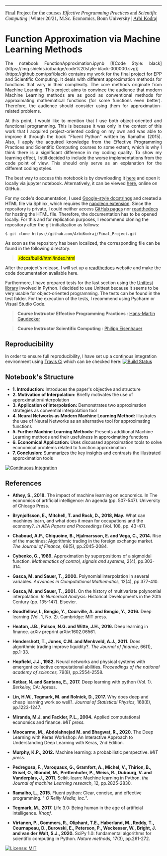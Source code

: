 ---
<font face="ITC Berkeley Oldstyle" size="3">Final Project for the courses <i>Effective Programming Practices</i> and <i>Scientific Computing</i> | Winter 20/21, M.Sc. Economics, Bonn University | [Arbi Kodraj](https://github.com/ArbiKodraj) </font><br/>

# Function Approximation via Machine Learning Methods

<p align="justify">
The notebook FunctionApproximation.ipynb [![Code Style: black](https://img.shields.io/badge/code%20style-black-000000.svg)](https://github.com/psf/black) contains my work for the final project for EPP and Scientific Computing. It deals with different approximation methods for functions that vary in their complexity. The core methods originate from Machine Learning. This project aims to convince the audience that modern Machine Learning methods are as good as conventional methods for approximating mathematical functions (for some functions even better). Therefore, the audience should consider using them for approximation-related problems.  
</p>

<p align="justify">
At this point, I would like to mention that I use both object-oriented and functional programming. This is because it was only in the context of this work that I acquired project-oriented coding on my own and was able to improve it through the book "Fluent Python" written by Ramalho (2015). Also, I apply the acquired knowledge from the Effective Programming Practices and Scientific Computing courses to some extent, which is why I think there is a significant difference in my coding quality. To show my learning effect, I still decided to include the worse implementations from the code point of view. This should only serve as an explanation for the different coding styles. 
</p>

The best way to access this notebook is by downloading it [here](https://github.com/ArbiKodraj/Final_Project) and open it locally via jupyter notebook. Alternatively, it can be viewed [here](https://github.com/ArbiKodraj/Final_Project/blob/master/FunctionApproximation.ipynb), online on GitHub.  

For my code's documentation, I used <a href="https://sphinxcontrib-napoleon.readthedocs.io/en/latest/example_google.html">Google-style docstrings</a> and created a HTML file via Sphinx, which requires the <a href="https://www.sphinx-doc.org/en/master/usage/extensions/napoleon.html">napoleon extension</a>. Since the repository is private, I could neither access <a href="https://pages.github.com">GitHub pages</a> nor <a href="https://readthedocs.com/dashboard/">readthedocs</a> for hosting the HTML file. Therefore, the documentation has to be opened locally. For this and for replication purposes, I recommend cloning the repository after the git initialization as follows:

```
$ git clone https://github.com/ArbiKodraj/Final_Project.git
```

As soon as the repository has been localized, the corresponding file can be found in the following directory:

> <mark>./docs/build/html/index.html</mark>

After the project's release, I will set up a <a href="https://readthedocs.com/dashboard/">readthedocs</a> website and make the code documentation available here.

Furthermore, I have prepared tests for the last section using the <a href="https://docs.python.org/3/library/unittest.html#unittest
">Unittest library</a> involved in Python. I decided to use Unittest because it seems to be very usable for object-oriented programming. The tests can be found in the test folder. For the execution of the tests, I recommend using Pycharm or Visual Studio Code.

> **Course Instructor Effective Programming Practices** : [Hans-Martin Gaudecker](https://github.com/hmgaudecker)

> **Course Instructor Scientific Computing** : [Philipp Eisenhauer](https://github.com/peisenha)

## Reproducibility

In order to ensure full reproducibility, I have set up a continous integration environment using [Travis Ci](https://travis-ci.com) which can be checked here: [![Build Status](https://travis-ci.com/ArbiKodraj/Final_Project.svg?token=FjHb3G3wqwrNzub1KhJT&branch=master)](https://travis-ci.com/ArbiKodraj/Final_Project)


## Notebook's Structure

- **1. Introduction:** Introduces the paper's objective and structure
- **2. Motivation of Interpolation:** Briefly motivates the use of approximation/interpolation
- **3. Application of Interpolation:** Demonstrates two approximation strategies as convential interpolation tool
- **4. Neural Networks as Modern Machine Learning Method:** Illustrates the use of Neural Networks as an alternative tool for approximating functions
- **5. Further Machine Learning Methods:** Presents additional Machine Learning methods and their usefulness in approximating functions
- **6. Economical Application:** Uses discussed approximation tools to solve economical problems related to function approximation
- **7. Conclusion:** Summarizes the key insights and contrasts the illustrated approximation tools

[![Continuous Integration](https://github.com/ArbiKodraj/Final_Project_EPP/workflows/Continuous%20Integration/badge.svg)](https://github.com/ArbiKodraj/Final_Project/actions)

## References

- <b>Athey, S., 2018.</b> The impact of machine learning on economics. In The economics of artificial intelligence: An agenda (pp. 507-547). University of Chicago Press.

- <b>Brynjolfsson, E., Mitchell, T. and Rock, D., 2018, May.</b> What can machines learn, and what does it mean for occupations and the economy?. *In AEA Papers and Proceedings* (Vol. 108, pp. 43-47).

- <b>Chaboud, A.P., Chiquoine, B., Hjalmarsson, E. and Vega, C., 2014.</b> Rise of the machines: Algorithmic trading in the foreign exchange market. *The Journal of Finance,* 69(5), pp.2045-2084.

- <b>Cybenko, G., 1989.</b> Approximation by superpositions of a sigmoidal function. *Mathematics of control, signals and systems,* 2(4), pp.303-314.

- <b>Gasca, M. and Sauer, T., 2000.</b> Polynomial interpolation in several variables. *Advances in Computational Mathematics,* 12(4), pp.377-410.

- <b>Gasca, M. and Sauer, T., 2001.</b> On the history of multivariate polynomial interpolation. *In Numerical Analysis:* Historical Developments in the 20th Century (pp. 135-147). Elsevier.

- <b>Goodfellow, I., Bengio, Y., Courville, A. and Bengio, Y., 2016.</b>  Deep learning (Vol. 1, No. 2). Cambridge: MIT press.

- <b>Heaton, J.B., Polson, N.G. and Witte, J.H., 2016.</b> Deep learning in finance. arXiv preprint arXiv:1602.06561.

- <b>Hendershott, T., Jones, C.M. and Menkveld, A.J., 2011.</b> Does algorithmic trading improve liquidity?. *The Journal of finance,* 66(1), pp.1-33.

- <b>Hopfield, J.J., 1982.</b> Neural networks and physical systems with emergent collective computational abilities. *Proceedings of the national academy of sciences,* 79(8), pp.2554-2558.

- <b>Ketkar, N. and Santana, E., 2017.</b> Deep learning with python (Vol. 1). *Berkeley,* CA: Apress.

- <b>Lin, H.W., Tegmark, M. and Rolnick, D., 2017.</b> Why does deep and cheap learning work so well?. *Journal of Statistical Physics,* 168(6), pp.1223-1247.

- <b>Miranda, M.J. and Fackler, P.L., 2004.</b> Applied computational economics and finance. *MIT press.*

- <b>Moocarme, M., Abdolahnejad M. and Bhagwat, R., 2020.</b> The Deep Learning with Keras Workshop: An Interactive Approach to Understanding Deep Learning with Keras, 2nd Edition. 

- <b>Murphy, K.P., 2012.</b> Machine learning: a probabilistic perspective. *MIT press.*

- <b>Pedregosa, F., Varoquaux, G., Gramfort, A., Michel, V., Thirion, B., Grisel, O., Blondel, M., Prettenhofer, P., Weiss, R., Dubourg, V. and Vanderplas, J., 2011.</b> Scikit-learn: Machine learning in Python. *the Journal of machine Learning research*, 12, pp.2825-2830.

- <b>Ramalho, L., 2015.</b> Fluent python: Clear, concise, and effective programming. " *O'Reilly Media, Inc.*".

- <b>Tegmark, M., 2017.</b> Life 3.0: Being human in the age of artificial intelligence. *Knopf.*

- <b>Virtanen, P., Gommers, R., Oliphant, T.E., Haberland, M., Reddy, T., Cournapeau, D., Burovski, E., Peterson, P., Weckesser, W., Bright, J. and van der Walt, S.J., 2020.</b> SciPy 1.0: fundamental algorithms for scientific computing in Python. *Nature methods,* 17(3), pp.261-272.

[![License: MIT](https://img.shields.io/badge/License-MIT-blue.svg)](https://github.com/ArbiKodraj/Final_Project/blob/master/LICENSE)
